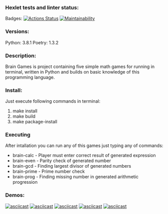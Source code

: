 ### Hexlet tests and linter status:
Badges:
[![Actions Status](https://github.com/random-men/python-project-49/workflows/hexlet-check/badge.svg)](https://github.com/random-men/python-project-49/actions)
[![Maintainability](https://api.codeclimate.com/v1/badges/0163c62caee654b5962e/maintainability)](https://codeclimate.com/github/random-men/python-project-49/maintainability)

### Versions:
Python: 3.8.1
Poetry: 1.3.2

### Description:
Brain Games is project containing five simple math games for running in terminal, written in Python and builds on basic knowledge of this programming language. 

### Install:
Just execute following commands in terminal:
1. make install
2. make build
3. make package-install

### Executing
After intallation you can run any of this games just typing any of commands:
* brain-calc - Player must enter correct result of generated expression
* brain-even - Parity check of generated number 
* brain-gcd - Finding largest divisor of generated numbers
* brain-prime - Prime number check
* brain-prog - Finding missing number in generated arithmetic progression

### Demos:
[![asciicast](https://asciinema.org/a/Snc1GhgdCLxyt10MmxhMV806J.svg)](https://asciinema.org/a/Snc1GhgdCLxyt10MmxhMV806J)
[![asciicast](https://asciinema.org/a/Z9siri10rz4slMOM65DEC4b0X.svg)](https://asciinema.org/a/Z9siri10rz4slMOM65DEC4b0X)
[![asciicast](https://asciinema.org/a/l0f3LblOBpPXtdrUpUN1p0bDN.svg)](https://asciinema.org/a/l0f3LblOBpPXtdrUpUN1p0bDN)
[![asciicast](https://asciinema.org/a/XlAOrme9w4W8WVhUxp5dDCEwD.svg)](https://asciinema.org/a/XlAOrme9w4W8WVhUxp5dDCEwD)
[![asciicast](https://asciinema.org/a/8kxsv7Oid5W7ZRO8WnyocZ6nn.svg)](https://asciinema.org/a/8kxsv7Oid5W7ZRO8WnyocZ6nn)

